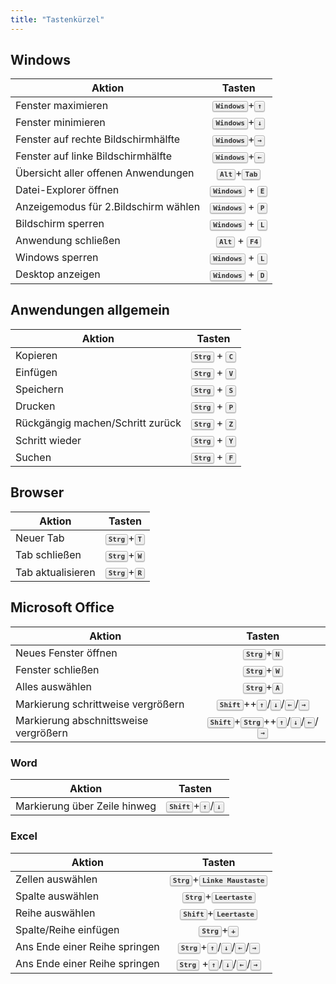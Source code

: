 ```yaml
---
title: "Tastenkürzel"
---
```


<style>
kbd {
  background-color: #eee;
  border-radius: 3px;
  border: 1px solid #b4b4b4;
  box-shadow:
    0 1px 1px rgba(0, 0, 0, 0.2),
    0 2px 0 0 rgba(255, 255, 255, 0.7) inset;
  color: #333;
  display: inline-block;
  font-size: 0.85em;
  font-weight: 700;
  line-height: 1;
  padding: 2px 4px;
  white-space: nowrap;
}
</style>

## Windows

| Aktion                               |              Tasten               |
| ------------------------------------ | :-------------------------------: |
| Fenster maximieren                   |  <kbd>Windows</kbd>+<kbd>↑</kbd>  |
| Fenster minimieren                   |  <kbd>Windows</kbd>+<kbd>↓</kbd>  |
| Fenster auf rechte Bildschirmhälfte  |  <kbd>Windows</kbd>+<kbd>→</kbd>  |
| Fenster auf linke Bildschirmhälfte   |  <kbd>Windows</kbd>+<kbd>←</kbd>  |
| Übersicht aller offenen Anwendungen  |   <kbd>Alt</kbd>+<kbd>Tab</kbd>   |
| Datei-Explorer öffnen                | <kbd>Windows</kbd> + <kbd>E</kbd> |
| Anzeigemodus für 2.Bildschirm wählen | <kbd>Windows</kbd> + <kbd>P</kbd> |
| Bildschirm sperren                   | <kbd>Windows</kbd> + <kbd>L</kbd> |
| Anwendung schließen                  |  <kbd>Alt</kbd> + <kbd>F4</kbd>   |
| Windows sperren                      | <kbd>Windows</kbd> + <kbd>L</kbd> |
| Desktop anzeigen                     | <kbd>Windows</kbd> + <kbd>D</kbd> |

## Anwendungen allgemein

| Aktion                           |             Tasten             |
| -------------------------------- | :----------------------------: |
| Kopieren                         | <kbd>Strg</kbd> + <kbd>C</kbd> |
| Einfügen                         | <kbd>Strg</kbd> + <kbd>V</kbd> |
| Speichern                        | <kbd>Strg</kbd> + <kbd>S</kbd> |
| Drucken                          | <kbd>Strg</kbd> + <kbd>P</kbd> |
| Rückgängig machen/Schritt zurück | <kbd>Strg</kbd> + <kbd>Z</kbd> |
| Schritt wieder                   | <kbd>Strg</kbd> + <kbd>Y</kbd> |
| Suchen                           | <kbd>Strg</kbd> + <kbd>F</kbd> |

## Browser

| Aktion            |            Tasten            |
| ----------------- | :--------------------------: |
| Neuer Tab         | <kbd>Strg</kbd>+<kbd>T</kbd> |
| Tab schließen     | <kbd>Strg</kbd>+<kbd>W</kbd> |
| Tab aktualisieren | <kbd>Strg</kbd>+<kbd>R</kbd> |

## Microsoft Office

| Aktion                                |                                        Tasten                                         |
| ------------------------------------- | :-----------------------------------------------------------------------------------: |
| Neues Fenster öffnen                  |                             <kbd>Strg</kbd>+<kbd>N</kbd>                              |
| Fenster schließen                     |                             <kbd>Strg</kbd>+<kbd>W</kbd>                              |
| Alles auswählen                       |                             <kbd>Strg</kbd>+<kbd>A</kbd>                              |
| Markierung schrittweise vergrößern    |         <kbd>Shift</kbd>++<kbd>↑</kbd>/<kbd>↓</kbd>/<kbd>←</kbd>/<kbd>→</kbd>         |
| Markierung abschnittsweise vergrößern | <kbd>Shift</kbd>+<kbd>Strg</kbd>++<kbd>↑</kbd>/<kbd>↓</kbd>/<kbd>←</kbd>/<kbd>→</kbd> |

### Word

| Aktion                       |                   Tasten                   |
| ---------------------------- | :----------------------------------------: |
| Markierung über Zeile hinweg | <kbd>Shift</kbd>+<kbd>↑</kbd>/<kbd>↓</kbd> |

### Excel

| Aktion                        |                                Tasten                                |
| ----------------------------- | :------------------------------------------------------------------: |
| Zellen auswählen              |              <kbd>Strg</kbd>+<kbd>Linke Maustaste</kbd>              |
| Spalte auswählen              |                 <kbd>Strg</kbd>+<kbd>Leertaste</kbd>                 |
| Reihe auswählen               |                <kbd>Shift</kbd>+<kbd>Leertaste</kbd>                 |
| Spalte/Reihe einfügen         |                     <kbd>Strg</kbd>+<kbd>+</kbd>                     |
| Ans Ende einer Reihe springen | <kbd>Strg</kbd>+<kbd>↑</kbd>/<kbd>↓</kbd>/<kbd>←</kbd>/<kbd>→</kbd>  |
| Ans Ende einer Reihe springen | <kbd>Strg</kbd> +<kbd>↑</kbd>/<kbd>↓</kbd>/<kbd>←</kbd>/<kbd>→</kbd> |
